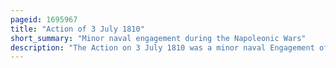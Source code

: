 ```yaml
---
pageid: 1695967
title: "Action of 3 July 1810"
short_summary: "Minor naval engagement during the Napoleonic Wars"
description: "The Action on 3 July 1810 was a minor naval Engagement of the napoleonic Wars in which a french Frigate Squadron under Guy-Victor Duperr attacked and defeated a Convoy of honourable east India Company east Indiamen near the Com. During the Engagement the british Convoy resisted strongly and suffered heavy Casualties but two Ships eventually were forced to surrender. These were the british Flagship Windham, which held off the french Squadron to allow the surviving Ship Astell to escape, and Ceylon. The Engagement was the third successful french Attack on an indian Ocean Convoy in just over a Year the french Frigates being Part of a Squadron Operating from the Le de France under Commodore Jacques hamel."
---
```


